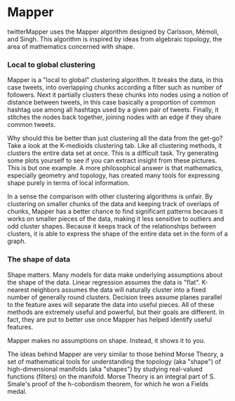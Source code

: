 # Mapper

twitterMapper uses the Mapper algorithm designed by Carlsson, Mémoli,
and Singh. This algorithm is inspired by ideas from algebraic topology, the area of 
mathematics concerned with shape.

### Local to global clustering

Mapper is a "local to global" clustering algorithm. It breaks the data, in this
case tweets, into overlapping chunks according a filter such as number of
followers. Next it partially clusters these chunks into nodes using a notion
of distance between tweets, in this case basically a proportion of common hashtag
use among all hashtags used by a given pair of tweets. Finally, it stitches the
nodes back together, joining nodes with an edge if they share common tweets.

Why should this be better than just clustering all the data from the get-go? Take
a look at the K-medioids clustering tab. Like all clustering methods, it clusters
the entire data set at once. This is a difficult task. Try generating some plots
yourself to see if you can extract insight from these pictures. This is but one
example. A more philosophical answer is that mathematics, especially geometry and topology,
has created many tools for expressing shape purely in terms of local information.

In a sense the comparison with other clustering algorithms is unfair. By clustering on
smaller chunks of the data and keeping track of overlaps of chunks, Mapper has a better
chance to find significant patterns becaues it works on smaller pieces of the data, making
it less sensitive to outliers and odd cluster shapes. Because it keeps track of the relationships
between clusters, it is able to express the shape of the entire data set in the form of a graph.

### The shape of data

Shape matters. Many models for data make underlying assumptions about the shape
of the data. Linear regression assumes the data is "flat". K-nearest neighbors
assumes the data will naturally cluster into a fixed number of generally round
clusters. Decision trees assume planes parallel to the feature axes will separate
the data into useful pieces. All of these methods are extremely useful and powerful,
but their goals are different. In fact, they are put to better use once Mapper has
helped identify useful features.

Mapper makes no assumptions on shape. Instead, it shows it to you.

The ideas behind Mapper are very similar to those behind Morse Theory, a set of
mathematical tools for understanding the topology (aka "shape") of high-dimensional
manifolds (aka "shapes") by studying real-valued functions (filters) on the manifold.
Morse Theory is an integral part of S. Smale's proof of the h-cobordism theorem, for which
he won a Fields medal.
